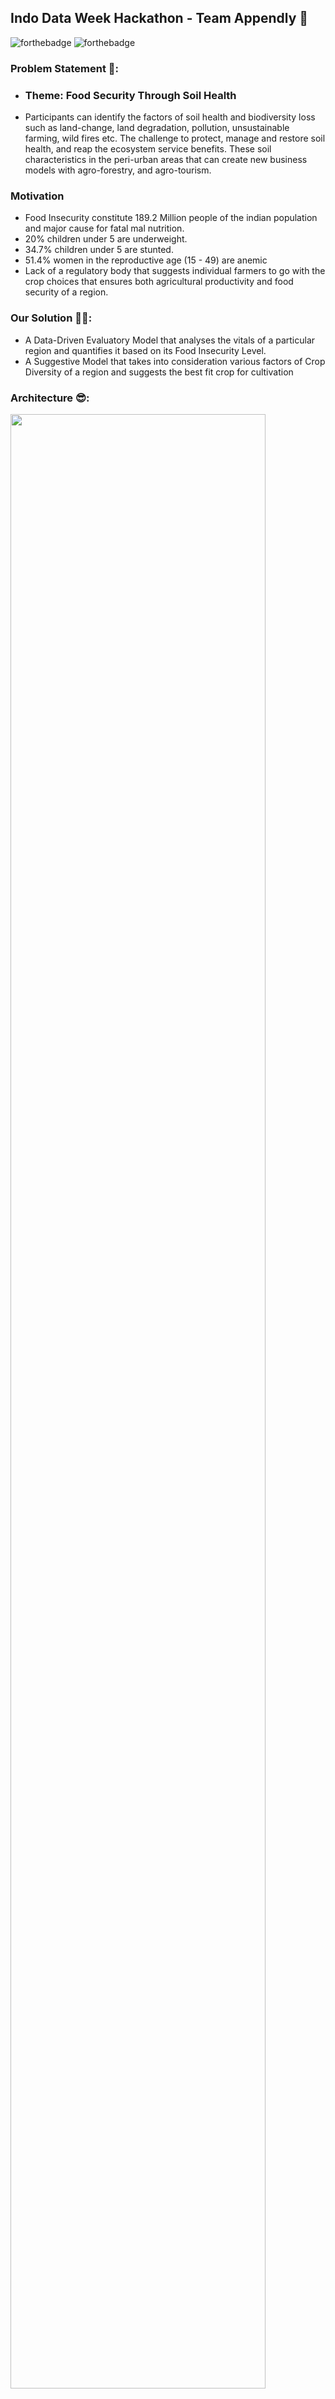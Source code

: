 ## Indo Data Week Hackathon - Team Appendly 🚀
![forthebadge](https://forthebadge.com/images/badges/built-with-love.svg)
![forthebadge](https://forthebadge.com/images/badges/made-with-python.svg)
### Problem Statement 🤔:
* ### Theme: Food Security Through Soil Health
* Participants can identify the factors of soil health and biodiversity loss such as land-change, land degradation, pollution, unsustainable farming, wild fires etc.  The challenge to protect, manage and restore soil health, and reap the ecosystem service benefits. These soil characteristics in the peri-urban areas that can create new business models with agro-forestry,  and agro-tourism.
### Motivation
* Food Insecurity constitute 189.2 Million people  of the indian population and major cause for fatal mal nutrition.
* 20% children under 5 are underweight. 
* 34.7% children under 5 are stunted.
* 51.4% women in the reproductive age (15 - 49) are anemic
* Lack of a regulatory body that suggests individual farmers to go with the crop choices that ensures both agricultural productivity and food security of a region.
### Our Solution 👨‍💻:


* A Data-Driven Evaluatory Model that analyses the vitals of a particular region and quantifies it based on its Food  Insecurity Level.
* A Suggestive Model that takes into consideration various factors of Crop Diversity of a region and suggests the best fit crop for cultivation
### Architecture 😎: 

<img src="https://github.com/Shakileash5/Food_security/blob/master/DataImages/archiecture.PNG" width="90%">

### Tech Stacks ⚛️:

<img src="https://github.com/Shakileash5/Food_security/blob/master/DataImages/TechStack.PNG?raw=true" width="90%">

## Installation

## Data Intepretation and Model
* Clone the repo
```sh
   $ git clone https://github.com/Shakileash5/Food_security.git
```
```sh
   $ cd Food_security
```
* Create virtualenv
```sh
   $ virtualenv venv
```
* For Linux
```sh
   $ source ./venv/bin/activate
```
* For windows
```sh
   $ cd venv/Scripts/
```
```sh
   $ activate
```
* Install dependencies
```sh
   $ pip install -r requirements.txt
```

## Contributing
Pull requests are welcome. For major changes, please open an issue first to discuss what you would like to change.

Please make sure to update tests as appropriate.

#### Our Blog [Predicting Food Security & Promoting Crop Diversity in Telangana](https://medium.com/@datadrivensanjay/31e4c5a26ee4) 📋:

<p> Made with ❤</p>